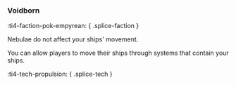 ### **Voidborn**
:ti4-faction-pok-empyrean:
{ .splice-faction }

Nebulae do not affect your ships' movement.

You can allow players to move their ships through systems that contain your ships.

:ti4-tech-propulsion:
{ .splice-tech }
